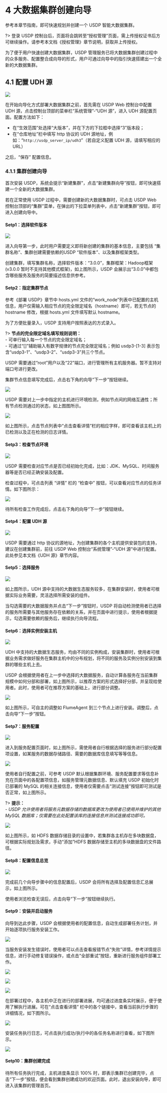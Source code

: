 # 4 大数据集群创建向导

参考本章节指南，即可快速规划并创建一个 USDP 智能大数据集群。

?> 登录 USDP 控制台后，页面将会跳转至“授权管理”页面，需上传授权证书后方可继续操作。请参考本文档《授权管理》章节说明，获取并上传授权。

为了便于用户快速创建大数据集群，USDP 管理服务已将大数据集群创建过程中的众多服务、配置整合成向导的形式，用户可通过向导中的指引快速搭建出一个全新的大数据集群。

## 4.1 配置 UDH 源

![](../../images/3.0.0-unopened/deployment/1st_cluster/137421082.png)

在开始向导化方式部署大数据集群之前，首先需在 USDP Web 控制台中配置 UDH 源，点击控制台顶部的菜单栏“系统管理”-“UDH 源”，进入 UDH 源配置页面。配置方法如下：

- 在“生效范围”处选择“大版本”，并在下方的下拉框中选择“3”版本段；
- 在“仓库地址”栏中填写 http 协议的 UDH 源地址，例如：“`http://usdp_server_ip/udh3`”（若自定义配置 UDH 源，请填写相应的 URL）

之后，“保存” 配置信息。

### 4.1.1 集群创建向导

首次安装 USDP，系统会提示“新建集群”，点击“新建集群向导”按钮，即可快速搭建一个全新的大数据集群。

若在正常使用 USDP 过程中，需要创建新的大数据集群时，可点击 USDP Web 控制台顶部的“集群”菜单，在弹出的下拉菜单列表中，点击“新建集群”按钮，即可进入创建向导中。

#### Setp1：选择软件版本

![](../../images/3.0.0-unopened/deployment/1st_cluster/487193926.png)

进入向导第一步，此时用户需要定义即将新创建的集群的基本信息，主要包括 “集群名称”、集群创建需要依赖的USDP “软件版本”、以及集群框架类型。

创建集群，填写集群名称，选择软件版本：“3.0.0”，集群框架：Hadoop框架 (v3.0.0 暂时不支持其他模式框架)，如上图所示，USDP 会展示出“3.0.0”中都包含哪些服务及服务的简要描述信息供参考。

#### Setp2：指定集群节点

参考《部署 USDP》章节中 hosts.yml 文件的“work_node”列表中已配置的主机信息，用户仅需输入相应节点的完全限定域名（hostname）即可，若无节点的 hostname 修改，根据 hosts.yml 文件填写默认 hostname。

为了方便批量录入，USDP 支持用户按照表达的方式录入。

?> **节点的完全限定域名填写规则说明：**</br>- 可单行输入每一个节点的完全限定域名；</br>- 可通过“[]”辅助输入有数字规律的节点完全限定域名；例如 usdp3-[1-3] 表示包含“usdp3-1”、“usdp3-2”、“usdp3-3”共三个节点。

USDP 需要通过“root”用户以及“22”端口，进行管理所有主机服务器。暂不支持对端口号进行更改。

集群节点信息填写完成后，点击右下角的向导“下一步”按钮继续。

![](../../images/3.0.0-unopened/deployment/1st_cluster/1712961371.png)

USDP 需要对上一步中指定的主机进行环境检测，例如节点间的网络互通性；所有节点检测通过的状态，如上图图所示。

![](../../images/3.0.0-unopened/deployment/1st_cluster/1610583856.png)

如上图所示，点击节点列表中“点击查看详情”栏的相应字样，即可查看该主机上的已检测以及正在检测的日志详情。

#### Setp3：检查节点环境

![](../../images/3.0.0-unopened/deployment/1st_cluster/496956875.png)

USDP 需要检查对应节点是否已经初始化完成，比如：JDK、MySQL、时间服务器等是否已经正确安装及配置。

检查过程中，可点击列表 “详情” 栏的 “检查中” 按钮，可以查看对应节点的任务详情。如下图所示：

![](../../images/3.0.0-unopened/deployment/1st_cluster/965790338.png)

待所有检查工作完成后，点击右下角的向导“下一步”按钮继续。

#### Setp4：配置 UDH 源

![](../../images/3.0.0-unopened/deployment/1st_cluster/3506753823.png)

USDP 需要通过 http 协议的源地址，为创建集群的各个主机提供安装包的支持，建议在创建集群前，前往 USDP Web 控制台“系统管理”-“UDH 源”中进行配置。此处参见本文档《UDH 源》章节内容。

#### Setp5：选择服务

![](../../images/3.0.0-unopened/deployment/1st_cluster/2690047940.png)

如上图所示，UDH 源中支持的大数据生态服务较多，在集群安装时，使用者可根据实际业务需要，灵活选择所需安装的组件。

当勾选需要的大数据服务并点击“下一步”按钮时，USDP 将自动检测使用者已选择的服务所需要与其他服务存在依赖的关系，并在页面中进行提示，使用者根据提示，勾选需要依赖的服务后，继续执行向导流程。

#### Setp6：选择实例安装主机

![](../../images/3.0.0-unopened/deployment/1st_cluster/3401152911.png)

UDH 中支持的大数据生态服务，均由不同的实例构成，安装集群时，使用者可根据业务需求做好服务在集群主机中的分布规划，将不同的服务及实例分别安装到集群的哪些主机上去。

USDP 会根据使用者在上一步中选择的大数据服务，自动计算各服务在当前集群规模中如何分部和部署，如上图所示，以推荐方案的形式选择好分部，并呈现给使用者。此时，使用者可在推荐方案的基础上，进行部分调整。

![](../../images/3.0.0-unopened/deployment/1st_cluster/2696668620.png)

如上图所示，可自主的调整如 FlumeAgent 到三个节点上进行安装。调整后，点击向导“下一步”按钮。

#### Setp7：服务配置

![](../../images/3.0.0-unopened/deployment/1st_cluster/306614447.png)

进入到服务配置页面时，如上图所示，需使用者自行根据选择的服务进行部分配置项设置，如某服务的数据存储路径、需要的数据库信息填写等等信息。

![](../../images/3.0.0-unopened/deployment/1st_cluster/3869506935.png)

使用者自行配置之前，可参考 USDP 默认根据集群环境、服务配置要求等信息补充在页面中的各配置项信息，如服务管理元数据信息、默认填充 USDP 初始化时已部署的 MySQL 的相关连接信息，使用者仅需要点击“测试连接”按钮即可测试是否正常，如上图所示。

?> **提示：**</br>- *USDP* *允许使用者将服务元数据存储的数据库更改为使用者已使用并维护的其他* *MySQL* *数据库；仅需要在此处配置该库的连接信息并测试连接成功即可。*

![](../../images/3.0.0-unopened/deployment/1st_cluster/2736559223.png)

如上图所示，如 HDFS 数据存储目录的设置中，若集群各主机存在多块数据盘，可根据实际规划及需求，手动“添加”HDFS 数据存储至主机的多块数据盘的文件路径。

#### Setp8：配置信息总览

![](../../images/3.0.0-unopened/deployment/1st_cluster/1780720611.png)

完成前几个向导步骤中的信息配置后，USDP 会将所有选择及配置信息汇总展示，如上图所示。

使用者浏览检查无误后，点击向导“下一步”按钮继续执行。

#### Setp9：安装并启动服务

向导到达此步骤，USDP 会根据使用者的配置信息，自动生成部署任务计划，并开始逐项执行服务安装工作。

![](../../images/3.0.0-unopened/deployment/1st_cluster/662699786.png)

当服务安装发生错误时，使用者可以点击查看报错节点“失败”详情，参考详情提示信息，进行手动修复错误操作，或点击“全部重试”按钮，重新进行服务组件部署工作。

![](../../images/3.0.0-unopened/deployment/1st_cluster/240381410.png)

![](../../images/3.0.0-unopened/deployment/1st_cluster/2143462699.png)

![](../../images/3.0.0-unopened/deployment/1st_cluster/3447849548.png)

在部署过程中，各主机中正在进行的部署进展，均可通过进度条实时展示，便于使用了解执行进展。可在“点击查看详情” 栏中的各个链接中，查看当前执行步骤的详细情况，如下图所示。

![](../../images/3.0.0-unopened/deployment/1st_cluster/3959035815.png)

安装任务执行日志，可点击执行成功/执行中的各任务名称进行查看，如下图所示。

![](../../images/3.0.0-unopened/deployment/1st_cluster/1101201484.png)

#### Setp10：集群创建完成

待所有任务执行完成，主机进度条显示 100% 时，即表示集群已创建完毕，点击“下一步”按钮，便会看到集群创建成功的欢迎页面。此时，退出安装向导，即可进入该集群的管理首页。

